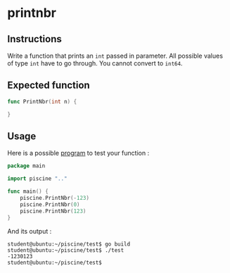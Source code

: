 # printnbr

## Instructions

Write a function that prints an `int` passed in parameter.
All possible values of type `int` have to go through.
You cannot convert to `int64`.

## Expected function

```go
func PrintNbr(int n) {

}
```

## Usage

Here is a possible [program](TODO-LINK) to test your function :

```go
package main

import piscine ".."

func main() {
	piscine.PrintNbr(-123)
	piscine.PrintNbr(0)
	piscine.PrintNbr(123)
}
```

And its output :

```console
student@ubuntu:~/piscine/test$ go build
student@ubuntu:~/piscine/test$ ./test
-1230123
student@ubuntu:~/piscine/test$
```
